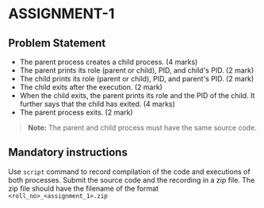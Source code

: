 # ASSIGNMENT-1
## Problem Statement

- The parent process creates a child process. (4 marks)
- The parent prints its role (parent or child), PID, and child's PID. (2 mark)
- The child prints its role (parent or child), PID, and parent's PID. (2 mark)
- The child exits after the execution. (2 mark)
- When the child exits, the parent prints its role and the PID of the child. It further says that the child has exited. (4 marks)
- The parent process exits. (2 mark)

> **Note:**
The parent and child process must have the same source code.

## Mandatory instructions
Use `script` command to record compilation of the code and executions of both processes.
Submit the source code and the recording in a zip file. The zip file should have the filename of the format `<roll_no>_<assignment_1>.zip`